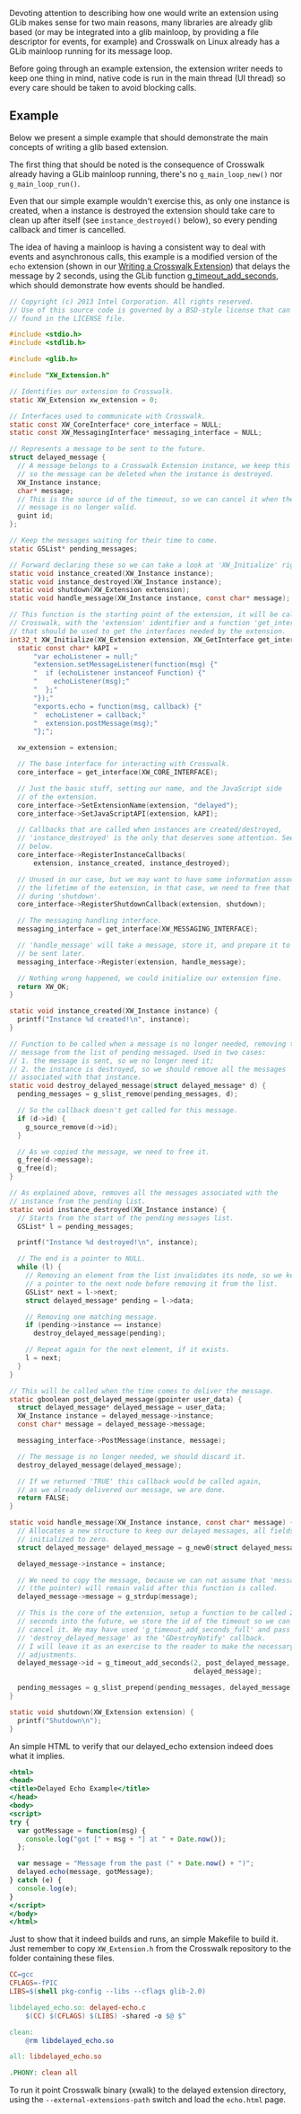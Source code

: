 Devoting attention to describing how one would write an extension
using GLib makes sense for two main reasons, many libraries are
already glib based (or may be integrated into a glib mainloop, by
providing a file descriptor for events, for example) and Crosswalk on
Linux already has a GLib mainloop running for its message loop.

Before going through an example extension, the extension writer
needs to keep one thing in mind, native code is run in the main
thread (UI thread) so every care should be taken to avoid
blocking calls.

## Example

Below we present a simple example that should demonstrate the main
concepts of writing a glib based extension.

The first thing that should be noted is the consequence of Crosswalk
already having a GLib mainloop running, there's no `g_main_loop_new()`
nor `g_main_loop_run()`.

Even that our simple example wouldn't exercise this, as only one
instance is created, when a instance is destroyed the extension should
take care to clean up after itself (see `instance_destroyed()` below),
so every pending callback and timer is cancelled.

The idea of having a mainloop is having a consistent way to deal with
events and asynchronous calls, this example is a modified version of
the `echo` extension (shown in our
[Writing a Crosswalk Extension](https://github.com/crosswalk-project/crosswalk-website/wiki/Writing-a-Crosswalk-Extension)) that delays the message by 2 seconds, using the GLib function
[g_timeout_add_seconds](https://developer.gnome.org/glib/stable/glib-The-Main-Event-Loop.html#g-timeout-add-seconds), which should demonstrate how events should be handled.


``` delayed-echo.c
// Copyright (c) 2013 Intel Corporation. All rights reserved.
// Use of this source code is governed by a BSD-style license that can be
// found in the LICENSE file.

#include <stdio.h>
#include <stdlib.h>

#include <glib.h>

#include "XW_Extension.h"

// Identifies our extension to Crosswalk.
static XW_Extension xw_extension = 0;

// Interfaces used to communicate with Crosswalk.
static const XW_CoreInterface* core_interface = NULL;
static const XW_MessagingInterface* messaging_interface = NULL;

// Represents a message to be sent to the future.
struct delayed_message {
  // A message belongs to a Crosswalk Extension instance, we keep this
  // so the message can be deleted when the instance is destroyed.
  XW_Instance instance;
  char* message;
  // This is the source id of the timeout, so we can cancel it when the
  // message is no longer valid.
  guint id;
};

// Keep the messages waiting for their time to come.
static GSList* pending_messages;

// Forward declaring these so we can take a look at 'XW_Initialize' right away.
static void instance_created(XW_Instance instance);
static void instance_destroyed(XW_Instance instance);
static void shutdown(XW_Extension extension);
static void handle_message(XW_Instance instance, const char* message);

// This function is the starting point of the extension, it will be called by
// Crosswalk, with the 'extension' identifier and a function 'get_interface'
// that should be used to get the interfaces needed by the extension.
int32_t XW_Initialize(XW_Extension extension, XW_GetInterface get_interface) {
  static const char* kAPI =
      "var echoListener = null;"
      "extension.setMessageListener(function(msg) {"
      "  if (echoListener instanceof Function) {"
      "    echoListener(msg);"
      "  };"
      "});"
      "exports.echo = function(msg, callback) {"
      "  echoListener = callback;"
      "  extension.postMessage(msg);"
      "};";

  xw_extension = extension;

  // The base interface for interacting with Crosswalk.
  core_interface = get_interface(XW_CORE_INTERFACE);

  // Just the basic stuff, setting our name, and the JavaScript side
  // of the extension.
  core_interface->SetExtensionName(extension, "delayed");
  core_interface->SetJavaScriptAPI(extension, kAPI);

  // Callbacks that are called when instances are created/destroyed,
  // 'instance_destroyed' is the only that deserves some attention. See
  // below.
  core_interface->RegisterInstanceCallbacks(
      extension, instance_created, instance_destroyed);

  // Unused in our case, but we may want to have some information associated with
  // the lifetime of the extension, in that case, we need to free that information
  // during 'shutdown'.
  core_interface->RegisterShutdownCallback(extension, shutdown);

  // The messaging handling interface.
  messaging_interface = get_interface(XW_MESSAGING_INTERFACE);

  // 'handle_message' will take a message, store it, and prepare it to
  // be sent later.
  messaging_interface->Register(extension, handle_message);

  // Nothing wrong happened, we could initialize our extension fine.
  return XW_OK;
}

static void instance_created(XW_Instance instance) {
  printf("Instance %d created!\n", instance);
}

// Function to be called when a message is no longer needed, removing the
// message from the list of pending messaged. Used in two cases:
// 1. the message is sent, so we no longer need it;
// 2. the instance is destroyed, so we should remove all the messages
// associated with that instance.
static void destroy_delayed_message(struct delayed_message* d) {
  pending_messages = g_slist_remove(pending_messages, d);

  // So the callback doesn't get called for this message.
  if (d->id) {
    g_source_remove(d->id);
  }

  // As we copied the message, we need to free it.
  g_free(d->message);
  g_free(d);
}

// As explained above, removes all the messages associated with the
// instance from the pending list.
static void instance_destroyed(XW_Instance instance) {
  // Starts from the start of the pending messages list.
  GSList* l = pending_messages;

  printf("Instance %d destroyed!\n", instance);

  // The end is a pointer to NULL.
  while (l) {
    // Removing an element from the list invalidates its node, so we keep
    // a pointer to the next node before removing it from the list.
    GSList* next = l->next;
    struct delayed_message* pending = l->data;

    // Removing one matching message.
    if (pending->instance == instance)
      destroy_delayed_message(pending);

    // Repeat again for the next element, if it exists.
    l = next;
  }
}

// This will be called when the time comes to deliver the message.
static gboolean post_delayed_message(gpointer user_data) {
  struct delayed_message* delayed_message = user_data;
  XW_Instance instance = delayed_message->instance;
  const char* message = delayed_message->message;

  messaging_interface->PostMessage(instance, message);

  // The message is no longer needed, we should discard it.
  destroy_delayed_message(delayed_message);

  // If we returned 'TRUE' this callback would be called again,
  // as we already delivered our message, we are done.
  return FALSE;
}

static void handle_message(XW_Instance instance, const char* message) {
  // Allocates a new structure to keep our delayed messages, all fields are
  // initialized to zero.
  struct delayed_message* delayed_message = g_new0(struct delayed_message, 1);

  delayed_message->instance = instance;

  // We need to copy the message, because we can not assume that 'message'
  // (the pointer) will remain valid after this function is called.
  delayed_message->message = g_strdup(message);

  // This is the core of the extension, setup a function to be called 2
  // seconds into the future, we store the id of the timeout so we can
  // cancel it. We may have used 'g_timeout_add_seconds_full' and pass
  // 'destroy_delayed_message' as the 'GDestroyNotify' callback.
  // I will leave it as an exercise to the reader to make the necessary
  // adjustments.
  delayed_message->id = g_timeout_add_seconds(2, post_delayed_message,
                                              delayed_message);

  pending_messages = g_slist_prepend(pending_messages, delayed_message);
}

static void shutdown(XW_Extension extension) {
  printf("Shutdown\n");
}
```

An simple HTML to verify that our delayed_echo extension indeed
does what it implies.


``` echo.html
<html>
<head>
<title>Delayed Echo Example</title>
</head>
<body>
<script>
try {
  var gotMessage = function(msg) {
    console.log("got [" + msg + "] at " + Date.now());
  };

  var message = "Message from the past (" + Date.now() + ")";
  delayed.echo(message, gotMessage);
} catch (e) {
  console.log(e);
}
</script>
</body>
</html>
```

Just to show that it indeed builds and runs, an simple Makefile to
build it. Just remember to copy `XW_Extension.h` from the Crosswalk
repository to the folder containing these files.


``` Makefile
CC=gcc
CFLAGS=-fPIC
LIBS=$(shell pkg-config --libs --cflags glib-2.0)

libdelayed_echo.so: delayed-echo.c
	$(CC) $(CFLAGS) $(LIBS) -shared -o $@ $^

clean:
	@rm libdelayed_echo.so

all: libdelayed_echo.so

.PHONY: clean all
```

To run it point Crosswalk binary (xwalk) to the delayed extension
directory, using the `--external-extensions-path` switch and load the
`echo.html` page.
